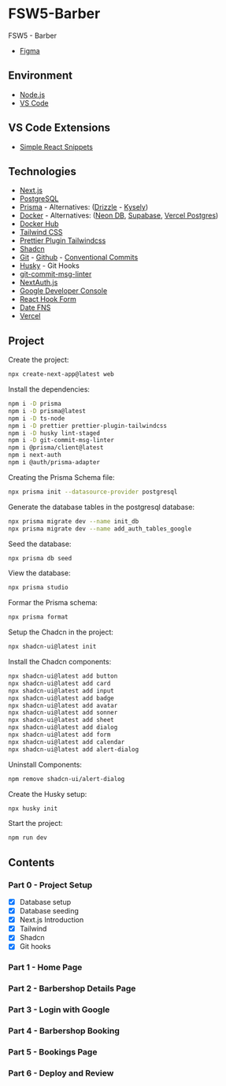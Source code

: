 # FSW5-Barber
FSW5 - Barber

- [Figma](https://www.figma.com/design/P5gHjuDEyp0ADnhD6GapAF/FSW-5.0?node-id=0-1&t=zAKXkwvPEszaEcxu-0)

## Environment

- [Node.js]()
- [VS Code]()

## VS Code Extensions

- [Simple React Snippets](https://marketplace.visualstudio.com/items?itemName=burkeholland.simple-react-snippets)

## Technologies

- [Next.js](https://nextjs.org/)
- [PostgreSQL](https://www.postgresql.org/)
- [Prisma](https://www.prisma.io/) - Alternatives: ([Drizzle](https://orm.drizzle.team/) - [Kysely](https://kysely.dev/))
- [Docker](https://www.docker.com/) - Alternatives: ([Neon DB](https://neon.tech/), [Supabase](https://supabase.com/), [Vercel Postgres](https://vercel.com/docs/storage/vercel-postgres))
- [Docker Hub](https://hub.docker.com/)
- [Tailwind CSS](https://tailwindcss.com/)
- [Prettier Plugin Tailwindcss](https://github.com/tailwindlabs/prettier-plugin-tailwindcss)
- [Shadcn](https://ui.shadcn.com/)
- [Git](https://git-scm.com/) - [Github](https://github.com/) - [Conventional Commits](https://www.conventionalcommits.org/en/v1.0.0/)
- [Husky](https://github.com/typicode/husky#readme) - Git Hooks
- [git-commit-msg-linter](https://www.npmjs.com/package/git-commit-msg-linter)
- [NextAuth.js](https://next-auth.js.org/)
- [Google Developer Console](https://console.cloud.google.com/)
- [React Hook Form](https://react-hook-form.com/)
- [Date FNS](https://date-fns.org/)
- [Vercel](https://vercel.com/)

## Project

Create the project:
```sh
npx create-next-app@latest web
```

Install the dependencies:
```sh
npm i -D prisma
npm i -D prisma@latest
npm i -D ts-node 
npm i -D prettier prettier-plugin-tailwindcss
npm i -D husky lint-staged
npm i -D git-commit-msg-linter
npm i @prisma/client@latest
npm i next-auth
npm i @auth/prisma-adapter
```

Creating the Prisma Schema file: 
```sh
npx prisma init --datasource-provider postgresql
```

Generate the database tables in the postgresql database:
```sh
npx prisma migrate dev --name init_db
npx prisma migrate dev --name add_auth_tables_google
```

Seed the database:
```sh
npx prisma db seed
```

View the database:
```sh
npx prisma studio
```

Formar the Prisma schema:
```sh
npx prisma format
```


Setup the Chadcn in the project:
```sh
npx shadcn-ui@latest init
```

Install the Chadcn components:
```sh
npx shadcn-ui@latest add button
npx shadcn-ui@latest add card
npx shadcn-ui@latest add input
npx shadcn-ui@latest add badge
npx shadcn-ui@latest add avatar
npx shadcn-ui@latest add sonner
npx shadcn-ui@latest add sheet
npx shadcn-ui@latest add dialog
npx shadcn-ui@latest add form
npx shadcn-ui@latest add calendar
npx shadcn-ui@latest add alert-dialog
```

Uninstall Components:
```sh
npm remove shadcn-ui/alert-dialog 
```

Create the Husky setup:
```sh
npx husky init
```

Start the project:
```sh
npm run dev
```


## Contents

### Part 0 - Project Setup
<!-- https://www.youtube.com/watch?v=XRMvPCfh2U0 -->

- [x] Database setup
- [x] Database seeding
- [x] Next.js Introduction
- [x] Tailwind
- [x] Shadcn
- [x] Git hooks

### Part 1 - Home Page
<!-- https://www.youtube.com/watch?v=moVcvu-P4vM -->

### Part 2 - Barbershop Details Page
<!-- https://www.youtube.com/watch?v=hFPecJrEQIY -->

### Part 3 - Login with Google
<!-- https://www.youtube.com/watch?v=aIWSXdFggJQ -->

### Part 4 - Barbershop Booking
<!-- https://www.youtube.com/watch?v=WpmD7Zh-4jY -->

### Part 5 - Bookings Page
<!-- https://www.youtube.com/watch?v=5r6V0-Zc7Fo&list=PLm-VCNNTu3Lkx9pkUW-8SAdMfQn7WiqA1&index=6 -->

### Part 6 - Deploy and Review
<!-- https://www.youtube.com/watch?v=vxPANRFJSO8 -->